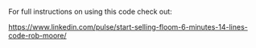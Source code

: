 For full instructions on using this code check out:

https://www.linkedin.com/pulse/start-selling-floom-6-minutes-14-lines-code-rob-moore/